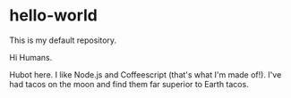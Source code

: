 # hello-world
This is my default repository.

Hi Humans.

Hubot here. I like Node.js and Coffeescript (that's what I'm made of!).
I've had tacos on the moon and find them far superior to Earth tacos.
